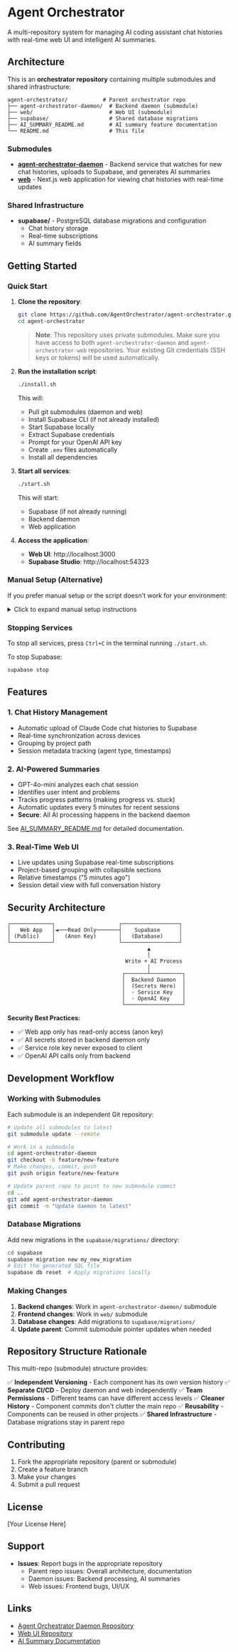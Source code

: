 # Agent Orchestrator

A multi-repository system for managing AI coding assistant chat histories with real-time web UI and intelligent AI summaries.

## Architecture

This is an **orchestrator repository** containing multiple submodules and shared infrastructure:

```
agent-orchestrator/           # Parent orchestrator repo
├── agent-orchestrator-daemon/  # Backend daemon (submodule)
├── web/                        # Web UI (submodule)
├── supabase/                   # Shared database migrations
├── AI_SUMMARY_README.md        # AI summary feature documentation
└── README.md                   # This file
```

### Submodules

- **[agent-orchestrator-daemon](./agent-orchestrator-daemon/)** - Backend service that watches for new chat histories, uploads to Supabase, and generates AI summaries
- **[web](./web/)** - Next.js web application for viewing chat histories with real-time updates

### Shared Infrastructure

- **supabase/** - PostgreSQL database migrations and configuration
  - Chat history storage
  - Real-time subscriptions
  - AI summary fields

## Getting Started

### Quick Start

1. **Clone the repository**:
   ```bash
   git clone https://github.com/AgentOrchestrator/agent-orchestrator.git
   cd agent-orchestrator
   ```

   > **Note**: This repository uses private submodules. Make sure you have access to both `agent-orchestrator-daemon` and `agent-orchestrator-web` repositories. Your existing Git credentials (SSH keys or tokens) will be used automatically.

2. **Run the installation script**:
   ```bash
   ./install.sh
   ```

   This will:
   - Pull git submodules (daemon and web)
   - Install Supabase CLI (if not already installed)
   - Start Supabase locally
   - Extract Supabase credentials
   - Prompt for your OpenAI API key
   - Create `.env` files automatically
   - Install all dependencies

3. **Start all services**:
   ```bash
   ./start.sh
   ```

   This will start:
   - Supabase (if not already running)
   - Backend daemon
   - Web application

4. **Access the application**:
   - **Web UI**: http://localhost:3000
   - **Supabase Studio**: http://localhost:54323

### Manual Setup (Alternative)

If you prefer manual setup or the script doesn't work for your environment:

<details>
<summary>Click to expand manual setup instructions</summary>

#### 1. Pull Submodules

```bash
git submodule update --init --recursive
```

#### 2. Install Supabase CLI

macOS:
```bash
brew install supabase/tap/supabase
```

Linux:
```bash
curl -fsSL https://supabase.com/install.sh | sh
```

#### 3. Start Supabase

```bash
supabase start
```

#### 4. Configure Environment Variables

Create `.env` files in the following locations:

**Root `.env`**:
```env
SUPABASE_URL=http://127.0.0.1:54321
SUPABASE_ANON_KEY=<from supabase status>
SUPABASE_SERVICE_ROLE_KEY=<from supabase status>
```

**`agent-orchestrator-daemon/.env`**:
```env
SUPABASE_URL=http://127.0.0.1:54321
SUPABASE_KEY=<anon_key from supabase status>
SUPABASE_SERVICE_ROLE_KEY=<service_role_key from supabase status>
OPENAI_API_KEY=<your_openai_api_key>
```

**`web/.env.local`**:
```env
NEXT_PUBLIC_SUPABASE_URL=http://127.0.0.1:54321
NEXT_PUBLIC_SUPABASE_ANON_KEY=<anon_key from supabase status>
```

#### 5. Install Dependencies

```bash
# Web dependencies
cd web && npm install && cd ..

# Daemon dependencies
cd agent-orchestrator-daemon && npm install && cd ..
```

#### 6. Start Services

In separate terminals:

```bash
# Terminal 1: Daemon
cd agent-orchestrator-daemon
npm run dev

# Terminal 2: Web
cd web
npm run dev
```

</details>

### Stopping Services

To stop all services, press `Ctrl+C` in the terminal running `./start.sh`.

To stop Supabase:
```bash
supabase stop
```

## Features

### 1. Chat History Management

- Automatic upload of Claude Code chat histories to Supabase
- Real-time synchronization across devices
- Grouping by project path
- Session metadata tracking (agent type, timestamps)

### 2. AI-Powered Summaries

- GPT-4o-mini analyzes each chat session
- Identifies user intent and problems
- Tracks progress patterns (making progress vs. stuck)
- Automatic updates every 5 minutes for recent sessions
- **Secure**: All AI processing happens in the backend daemon

See [AI_SUMMARY_README.md](./AI_SUMMARY_README.md) for detailed documentation.

### 3. Real-Time Web UI

- Live updates using Supabase real-time subscriptions
- Project-based grouping with collapsible sections
- Relative timestamps ("5 minutes ago")
- Session detail view with full conversation history

## Security Architecture

```
┌─────────────┐                    ┌──────────────────┐
│   Web App   │◄───Read Only───────┤    Supabase      │
│ (Public)    │   (Anon Key)       │   (Database)     │
└─────────────┘                    └──────────────────┘
                                            ▲
                                            │
                                     Write + AI Process
                                            │
                                    ┌───────┴──────────┐
                                    │  Backend Daemon  │
                                    │  (Secrets Here)  │
                                    │  - Service Key   │
                                    │  - OpenAI Key    │
                                    └──────────────────┘
```

**Security Best Practices:**
- ✅ Web app only has read-only access (anon key)
- ✅ All secrets stored in backend daemon only
- ✅ Service role key never exposed to client
- ✅ OpenAI API calls only from backend

## Development Workflow

### Working with Submodules

Each submodule is an independent Git repository:

```bash
# Update all submodules to latest
git submodule update --remote

# Work in a submodule
cd agent-orchestrator-daemon
git checkout -b feature/new-feature
# Make changes, commit, push
git push origin feature/new-feature

# Update parent repo to point to new submodule commit
cd ..
git add agent-orchestrator-daemon
git commit -m "Update daemon to latest"
```

### Database Migrations

Add new migrations in the `supabase/migrations/` directory:

```bash
cd supabase
supabase migration new my_new_migration
# Edit the generated SQL file
supabase db reset  # Apply migrations locally
```

### Making Changes

1. **Backend changes**: Work in `agent-orchestrator-daemon/` submodule
2. **Frontend changes**: Work in `web/` submodule
3. **Database changes**: Add migrations to `supabase/migrations/`
4. **Update parent**: Commit submodule pointer updates when needed

## Repository Structure Rationale

This multi-repo (submodule) structure provides:

✅ **Independent Versioning** - Each component has its own version history
✅ **Separate CI/CD** - Deploy daemon and web independently
✅ **Team Permissions** - Different teams can have different access levels
✅ **Cleaner History** - Component commits don't clutter the main repo
✅ **Reusability** - Components can be reused in other projects
✅ **Shared Infrastructure** - Database migrations stay in parent repo

## Contributing

1. Fork the appropriate repository (parent or submodule)
2. Create a feature branch
3. Make your changes
4. Submit a pull request

## License

[Your License Here]

## Support

- **Issues**: Report bugs in the appropriate repository
  - Parent repo issues: Overall architecture, documentation
  - Daemon issues: Backend processing, AI summaries
  - Web issues: Frontend bugs, UI/UX

## Links

- [Agent Orchestrator Daemon Repository](https://github.com/AgentOrchestrator/agent-orchestrator-daemon)
- [Web UI Repository](https://github.com/AgentOrchestrator/agent-orchestrator-web)
- [AI Summary Documentation](./AI_SUMMARY_README.md)
